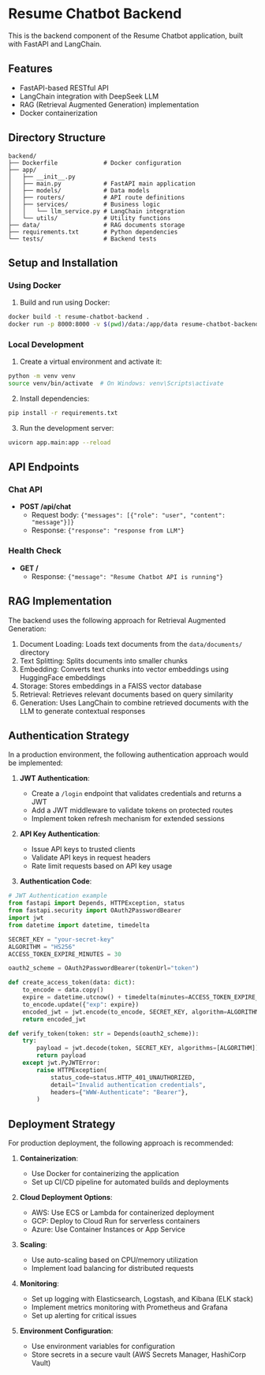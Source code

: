 # Resume Chatbot Backend

This is the backend component of the Resume Chatbot application, built with FastAPI and LangChain.

## Features

- FastAPI-based RESTful API
- LangChain integration with DeepSeek LLM
- RAG (Retrieval Augmented Generation) implementation
- Docker containerization

## Directory Structure

```
backend/
├── Dockerfile             # Docker configuration
├── app/
│   ├── __init__.py
│   ├── main.py            # FastAPI main application
│   ├── models/            # Data models
│   ├── routers/           # API route definitions
│   ├── services/          # Business logic
│   │   └── llm_service.py # LangChain integration
│   └── utils/             # Utility functions
├── data/                  # RAG documents storage
├── requirements.txt       # Python dependencies
└── tests/                 # Backend tests
```

## Setup and Installation

### Using Docker

1. Build and run using Docker:
```bash
docker build -t resume-chatbot-backend .
docker run -p 8000:8000 -v $(pwd)/data:/app/data resume-chatbot-backend
```

### Local Development

1. Create a virtual environment and activate it:
```bash
python -m venv venv
source venv/bin/activate  # On Windows: venv\Scripts\activate
```

2. Install dependencies:
```bash
pip install -r requirements.txt
```

3. Run the development server:
```bash
uvicorn app.main:app --reload
```

## API Endpoints

### Chat API

- **POST /api/chat**
  - Request body: `{"messages": [{"role": "user", "content": "message"}]}`
  - Response: `{"response": "response from LLM"}`

### Health Check

- **GET /**
  - Response: `{"message": "Resume Chatbot API is running"}`

## RAG Implementation

The backend uses the following approach for Retrieval Augmented Generation:

1. Document Loading: Loads text documents from the `data/documents/` directory
2. Text Splitting: Splits documents into smaller chunks
3. Embedding: Converts text chunks into vector embeddings using HuggingFace embeddings
4. Storage: Stores embeddings in a FAISS vector database
5. Retrieval: Retrieves relevant documents based on query similarity
6. Generation: Uses LangChain to combine retrieved documents with the LLM to generate contextual responses

## Authentication Strategy

In a production environment, the following authentication approach would be implemented:

1. **JWT Authentication**:
   - Create a `/login` endpoint that validates credentials and returns a JWT
   - Add a JWT middleware to validate tokens on protected routes
   - Implement token refresh mechanism for extended sessions

2. **API Key Authentication**:
   - Issue API keys to trusted clients
   - Validate API keys in request headers
   - Rate limit requests based on API key usage

3. **Authentication Code**:
```python
# JWT Authentication example
from fastapi import Depends, HTTPException, status
from fastapi.security import OAuth2PasswordBearer
import jwt
from datetime import datetime, timedelta

SECRET_KEY = "your-secret-key"
ALGORITHM = "HS256"
ACCESS_TOKEN_EXPIRE_MINUTES = 30

oauth2_scheme = OAuth2PasswordBearer(tokenUrl="token")

def create_access_token(data: dict):
    to_encode = data.copy()
    expire = datetime.utcnow() + timedelta(minutes=ACCESS_TOKEN_EXPIRE_MINUTES)
    to_encode.update({"exp": expire})
    encoded_jwt = jwt.encode(to_encode, SECRET_KEY, algorithm=ALGORITHM)
    return encoded_jwt

def verify_token(token: str = Depends(oauth2_scheme)):
    try:
        payload = jwt.decode(token, SECRET_KEY, algorithms=[ALGORITHM])
        return payload
    except jwt.PyJWTError:
        raise HTTPException(
            status_code=status.HTTP_401_UNAUTHORIZED,
            detail="Invalid authentication credentials",
            headers={"WWW-Authenticate": "Bearer"},
        )
```

## Deployment Strategy

For production deployment, the following approach is recommended:

1. **Containerization**:
   - Use Docker for containerizing the application
   - Set up CI/CD pipeline for automated builds and deployments

2. **Cloud Deployment Options**:
   - AWS: Use ECS or Lambda for containerized deployment
   - GCP: Deploy to Cloud Run for serverless containers
   - Azure: Use Container Instances or App Service

3. **Scaling**:
   - Use auto-scaling based on CPU/memory utilization
   - Implement load balancing for distributed requests

4. **Monitoring**:
   - Set up logging with Elasticsearch, Logstash, and Kibana (ELK stack)
   - Implement metrics monitoring with Prometheus and Grafana
   - Set up alerting for critical issues

5. **Environment Configuration**:
   - Use environment variables for configuration
   - Store secrets in a secure vault (AWS Secrets Manager, HashiCorp Vault)